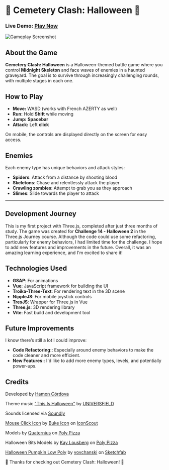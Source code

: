 # 🎃 Cemetery Clash: Halloween 🎃

### **Live Demo:** [Play Now](https://cemetery-clash-halloween.vercel.app/)

![Gameplay Screenshot](https://cemetery-clash-halloween.vercel.app/img/og.png)


## About the Game
**Cemetery Clash: Halloween** is a Halloween-themed battle game where you control **Midnight Skeleton** and face waves of enemies in a haunted graveyard. The goal is to survive through increasingly challenging rounds, with multiple stages in each one.

## How to Play
- **Move:** WASD (works with French AZERTY as well)
- **Run:** Hold **Shift** while moving
- **Jump:** **Spacebar**
- **Attack:** Left **click**

On mobile, the controls are displayed directly on the screen for easy access.

## Enemies
Each enemy type has unique behaviors and attack styles:
- **Spiders**: Attack from a distance by shooting blood
- **Skeletons**: Chase and relentlessly attack the player
- **Crawling zombies**: Attempt to grab you as they approach
- **Slimes**: Slide towards the player to attack

___

## Development Journey
This is my first project with Three.js, completed after just three months of study. The game was created for **Challenge 14 - Halloween 2** in the Three.js Journey course. Although the code could use some refactoring, particularly for enemy behaviors, I had limited time for the challenge. I hope to add new features and improvements in the future. Overall, it was an amazing learning experience, and I'm excited to share it!

## Technologies Used
- **GSAP**: For animations
- **Vue**: JavaScript framework for building the UI
- **Troika-Three-Text**: For rendering text in the 3D scene
- **NippleJS**: For mobile joystick controls
- **TresJS**: Wrapper for Three.js in Vue
- **Three.js**: 3D rendering library
- **Vite**: Fast build and development tool

## Future Improvements
I know there’s still a lot I could improve:

- **Code Refactoring:**: Especially around enemy behaviors to make the code cleaner and more efficient.
- **New Features:**: I'd like to add more enemy types, levels, and potentially power-ups.

## Credits

Developed by [Hamon Córdova](https://www.linkedin.com/in/hamoncordova/)

Theme music ["This Is Halloween"](https://freesound.org/people/UNIVERSFIELD/sounds/706326/) by [UNIVERSFIELD](https://freesound.org/people/UNIVERSFIELD/)

Sounds licensed via [Soundly](https://getsoundly.com)

[Mouse Click Icon](https://iconscout.com/icons/mouse-click) by [Buke Icon](https://iconscout.com/contributors/bukeicon) on [IconScout](https://iconscout.com)

Models by [Quaternius](https://poly.pizza/u/Quaternius) on [Poly Pizza](https://poly.pizza)

Halloween Bits Models by [Kay Lousberg](https://poly.pizza/u/Kay%20Lousberg) on [Poly Pizza](https://poly.pizza)

[Halloween Pumpkin Low Poly](https://sketchfab.com/3d-models/halloween-pumpkin-low-poly-8259b8b0fbfa45f69dcfdb8a0d14e568) by [vovchanski](https://sketchfab.com/vovchanski) on [Sketchfab](https://sketchfab.com)


🎃 Thanks for checking out Cemetery Clash: Halloween! 🎃
